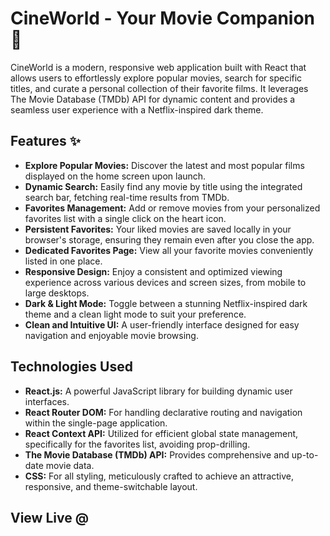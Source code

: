 # CineWorld - Your Movie Companion 🍿
CineWorld is a modern, responsive web application built with React that allows users to effortlessly explore popular movies, search for specific titles, and curate a personal collection of their favorite films. It leverages The Movie Database (TMDb) API for dynamic content and provides a seamless user experience with a Netflix-inspired dark theme.

## Features ✨
* **Explore Popular Movies:** Discover the latest and most popular films displayed on the home screen upon launch.
* **Dynamic Search:** Easily find any movie by title using the integrated search bar, fetching real-time results from TMDb.
* **Favorites Management:** Add or remove movies from your personalized favorites list with a single click on the heart icon.
* **Persistent Favorites:** Your liked movies are saved locally in your browser's storage, ensuring they remain even after you close the app.
* **Dedicated Favorites Page:** View all your favorite movies conveniently listed in one place.
* **Responsive Design:** Enjoy a consistent and optimized viewing experience across various devices and screen sizes, from mobile to large desktops.
* **Dark & Light Mode:** Toggle between a stunning Netflix-inspired dark theme and a clean light mode to suit your preference.
* **Clean and Intuitive UI:** A user-friendly interface designed for easy navigation and enjoyable movie browsing.

## Technologies Used 
* **React.js:** A powerful JavaScript library for building dynamic user interfaces.
* **React Router DOM:** For handling declarative routing and navigation within the single-page application.
* **React Context API:** Utilized for efficient global state management, specifically for the favorites list, avoiding prop-drilling.
* **The Movie Database (TMDb) API:** Provides comprehensive and up-to-date movie data.
* **CSS:** For all styling, meticulously crafted to achieve an attractive, responsive, and theme-switchable layout.

## View Live @ 
